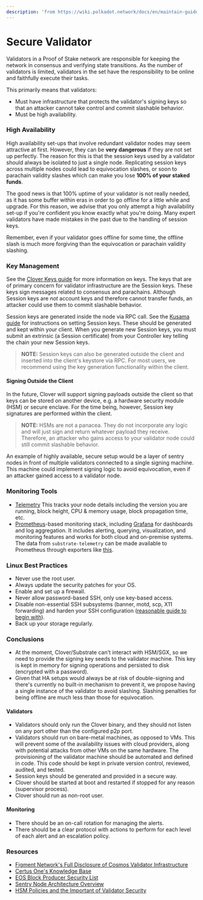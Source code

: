 ```yaml
---
description: 'from https://wiki.polkadot.network/docs/en/maintain-guides-secure-validator'
---
```


# Secure Validator

Validators in a Proof of Stake network are responsible for keeping the network in consensus and verifying state transitions. As the number of validators is limited, validators in the set have the responsibility to be online and faithfully execute their tasks.

This primarily means that validators:

* Must have infrastructure that protects the validator's signing keys so that an attacker cannot take control and commit slashable behavior.
* Must be high availability.

### High Availability

High availability set-ups that involve redundant validator nodes may seem attractive at first. However, they can be **very dangerous** if they are not set up perfectly. The reason for this is that the session keys used by a validator should always be isolated to just a single node. Replicating session keys across multiple nodes could lead to equivocation slashes, or soon to parachain validity slashes which can make you lose **100% of your staked funds**.

The good news is that 100% uptime of your validator is not really needed, as it has some buffer within eras in order to go offline for a little while and upgrade. For this reason, we advise that you only attempt a high availability set-up if you're confident you know exactly what you're doing. Many expert validators have made mistakes in the past due to the handling of session keys.

Remember, even if your validator goes offline for some time, the offline slash is much more forgiving than the equivocation or parachain validity slashing.

### Key Management

See the [Clover Keys guide](https://wiki.polkadot.network/en/latest/polkadot/learn/keys/) for more information on keys. The keys that are of primary concern for validator infrastructure are the Session keys. These keys sign messages related to consensus and parachains. Although Session keys are _not_ account keys and therefore cannot transfer funds, an attacker could use them to commit slashable behavior.

Session keys are generated inside the node via RPC call. See the [Kusama guide](https://wiki.polkadot.network/docs/en/maintain-guides-how-to-validate-kusama#set-session-keys) for instructions on setting Session keys. These should be generated and kept within your client. When you generate new Session keys, you must submit an extrinsic \(a Session certificate\) from your Controller key telling the chain your new Session keys.

> **NOTE:** Session keys can also be generated outside the client and inserted into the client's keystore via RPC. For most users, we recommend using the key generation functionality within the client.

#### Signing Outside the Client

In the future, Clover will support signing payloads outside the client so that keys can be stored on another device, e.g. a hardware security module \(HSM\) or secure enclave. For the time being, however, Session key signatures are performed within the client.

> **NOTE:** HSMs are not a panacea. They do not incorporate any logic and will just sign and return whatever payload they receive. Therefore, an attacker who gains access to your validator node could still commit slashable behavior.

An example of highly available, secure setup would be a layer of sentry nodes in front of multiple validators connected to a single signing machine. This machine could implement signing logic to avoid equivocation, even if an attacker gained access to a validator node.

### Monitoring Tools

* [Telemetry](https://github.com/paritytech/substrate-telemetry) This tracks your node details including the version you are running, block height, CPU & memory usage, block propagation time, etc.
* [Prometheus](https://prometheus.io/)-based monitoring stack, including [Grafana](https://grafana.com/) for dashboards and log aggregation. It includes alerting, querying, visualization, and monitoring features and works for both cloud and on-premise systems. The data from `substrate-telemetry` can be made available to Prometheus through exporters like [this](https://github.com/w3f/substrate-telemetry-exporter).

### Linux Best Practices

* Never use the root user.
* Always update the security patches for your OS.
* Enable and set up a firewall.
* Never allow password-based SSH, only use key-based access.
* Disable non-essential SSH subsystems \(banner, motd, scp, X11 forwarding\) and harden your SSH configuration \([reasonable guide to begin with](https://stribika.github.io/2015/01/04/secure-secure-shell.html)\).
* Back up your storage regularly.

### Conclusions

* At the moment, Clover/Substrate can't interact with HSM/SGX, so we need to provide the signing key seeds to the validator machine. This key is kept in memory for signing operations and persisted to disk \(encrypted with a password\).
* Given that HA setups would always be at risk of double-signing and there's currently no built-in mechanism to prevent it, we propose having a single instance of the validator to avoid slashing. Slashing penalties for being offline are much less than those for equivocation.

#### Validators

* Validators should only run the Clover binary, and they should not listen on any port other than the configured p2p port.
* Validators should run on bare-metal machines, as opposed to VMs. This will prevent some of the availability issues with cloud providers, along with potential attacks from other VMs on the same hardware. The provisioning of the validator machine should be automated and defined in code. This code should be kept in private version control, reviewed, audited, and tested.
* Session keys should be generated and provided in a secure way.
* Clover should be started at boot and restarted if stopped for any reason \(supervisor process\).
* Clover should run as non-root user.

#### Monitoring

* There should be an on-call rotation for managing the alerts.
* There should be a clear protocol with actions to perform for each level of each alert and an escalation policy.

### Resources

* [Figment Network's Full Disclosure of Cosmos Validator Infrastructure](https://medium.com/figment-networks/full-disclosure-figments-cosmos-validator-infrastructure-3bc707283967)
* [Certus One's Knowledge Base](https://kb.certus.one/)
* [EOS Block Producer Security List](https://github.com/slowmist/eos-bp-nodes-security-checklist)
* [Sentry Node Architecture Overview](https://forum.cosmos.network/t/sentry-node-architecture-overview/454)
* [HSM Policies and the Important of Validator Security](https://medium.com/loom-network/hsm-policies-and-the-importance-of-validator-security-ec8a4cc1b6f)

